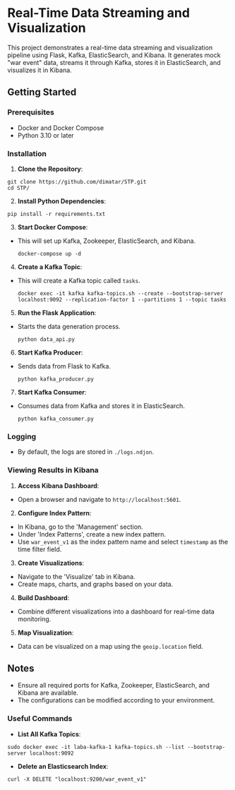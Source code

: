 # Real-Time Data Streaming and Visualization

This project demonstrates a real-time data streaming and visualization pipeline using Flask, Kafka, ElasticSearch, and Kibana. It generates mock "war event" data, streams it through Kafka, stores it in ElasticSearch, and visualizes it in Kibana.

## Getting Started

### Prerequisites

- Docker and Docker Compose
- Python 3.10 or later

### Installation

1. **Clone the Repository**:
```commandline
git clone https://github.com/dimatar/STP.git
cd STP/
```

2. **Install Python Dependencies**:
```commandline
pip install -r requirements.txt
```

3. **Start Docker Compose**:
- This will set up Kafka, Zookeeper, ElasticSearch, and Kibana.
  ```
  docker-compose up -d
  ```
  
4. **Create a Kafka Topic**:
- This will create a Kafka topic called `tasks`.
  ```commandline
  docker exec -it kafka kafka-topics.sh --create --bootstrap-server localhost:9092 --replication-factor 1 --partitions 1 --topic tasks
  ```

5. **Run the Flask Application**:
- Starts the data generation process.
  ```
  python data_api.py
  ```

6. **Start Kafka Producer**:
- Sends data from Flask to Kafka.
  ```
  python kafka_producer.py
  ```

7. **Start Kafka Consumer**:
- Consumes data from Kafka and stores it in ElasticSearch.
  ```
  python kafka_consumer.py
  ```

### Logging
- By default, the logs are stored in `./logs.ndjon`.

### Viewing Results in Kibana

1. **Access Kibana Dashboard**:
- Open a browser and navigate to `http://localhost:5601`.

2. **Configure Index Pattern**:
- In Kibana, go to the 'Management' section.
- Under 'Index Patterns', create a new index pattern.
- Use `war_event_v1` as the index pattern name and select `timestamp` as the time filter field.

3. **Create Visualizations**:
- Navigate to the 'Visualize' tab in Kibana.
- Create maps, charts, and graphs based on your data.

4. **Build Dashboard**:
- Combine different visualizations into a dashboard for real-time data monitoring.

5. **Map Visualization**:
- Data can be visualized on a map using the `geoip.location` field.

## Notes

- Ensure all required ports for Kafka, Zookeeper, ElasticSearch, and Kibana are available.
- The configurations can be modified according to your environment.

### Useful Commands

- **List All Kafka Topics**:

```commandline
sudo docker exec -it laba-kafka-1 kafka-topics.sh --list --bootstrap-server localhost:9092
```
- **Delete an Elasticsearch Index**:
```commandline
curl -X DELETE "localhost:9200/war_event_v1"
```
